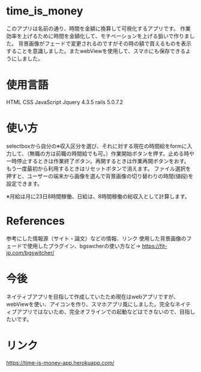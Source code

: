 # time_is_money
このアプリは名前の通り、時間を金額に換算して可視化するアプリです。
作業効率を上げるために時間を金額化して、モチベーションを上げる狙いで作りました。
背景画像がフェードで変更されるのですがその時の額で買えるものを表示することを意識しました。またwebViewを使用して、スマホにも保存できるようにしました。


# 使用言語
HTML
CSS
JavaScript
Jquery 4.3.5
rails 5.0.7.2


# 使い方
selectboxから自分の※収入区分を選び、それに対する現在の時間給をformに入力して、（無職の方は前職の時間給でも可。）作業開始ボタンを押す。止める時や一時停止するときは作業終了ボタン。再開するときは作業再開ボタンをおす。
もう一度最初から利用するときはリセットボタンで消えます。
ファイル選択を押すと、ユーザーの端末から画像を選んで背景画像の切り替わりの時間(値段)を設定できます。

※月給は月に23日8時間稼働、日給は、8時間稼働の総収入として計算します。


# References
参考にした情報源（サイト・論文）などの情報、リンク
使用した背景画像のフェードで使用したプラグイン、bgswcherの使い方など→ https://fit-jp.com/bgswitcher/

# 今後
ネイティブアプリを目指して作成していたため現在はwebアプリですが、webViewを使い、アイコンを作り、スマホアプリ風にしました。完全なネイティブアプリではないため、完全オフラインでの起動などはできないので、目指したいです。

# リンク
https://time-is-money-app.herokuapp.com/




